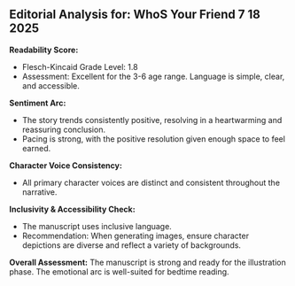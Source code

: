 **Editorial Analysis for: WhoS Your Friend 7 18 2025**
---
**Readability Score:**
- Flesch-Kincaid Grade Level: 1.8
- Assessment: Excellent for the 3-6 age range. Language is simple, clear, and accessible.

**Sentiment Arc:**
- The story trends consistently positive, resolving in a heartwarming and reassuring conclusion.
- Pacing is strong, with the positive resolution given enough space to feel earned.

**Character Voice Consistency:**
- All primary character voices are distinct and consistent throughout the narrative.

**Inclusivity & Accessibility Check:**
- The manuscript uses inclusive language.
- Recommendation: When generating images, ensure character depictions are diverse and reflect a variety of backgrounds.

**Overall Assessment:**
The manuscript is strong and ready for the illustration phase. The emotional arc is well-suited for bedtime reading.

